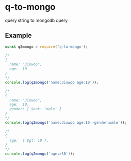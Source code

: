 q-to-mongo
====

query string to mongodb query

Example
----
```js
const q2mongo = require('q-to-mongo');

/*
{
  name: "Jinwoo",
  age:  10
}
*/
console.log(q2mongo('name:Jinwoo age:10'));
```
```js
/*
{
  name: "Jinwoo",
  age:  10,
  gender: { $not: 'male' }
}
*/
console.log(q2mongo('name:Jinwoo age:10 -gender:male'));
```
```js
/*
{
  age:  { $gt: 10 },
}
*/
console.log(q2mongo('age:>10'));
```
